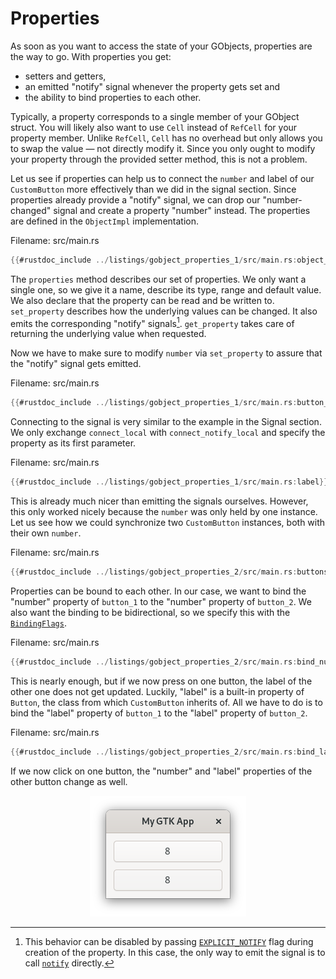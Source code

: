 # Properties

As soon as you want to access the state of your GObjects, properties are the way to go.
With properties you get:
- setters and getters,
- an emitted "notify" signal whenever the property gets set and
- the ability to bind properties to each other.

Typically, a property corresponds to a single member of your GObject struct.
You will likely also want to use `Cell` instead of `RefCell` for your property member.
Unlike `RefCell`, `Cell` has no overhead but only allows you to swap the value — not directly modify it.
Since you only ought to modify your property through the provided setter method, this is not a problem.

Let us see if properties can help us to connect the `number` and label of our `CustomButton` more effectively than we did in the signal section.
Since properties already provide a "notify" signal, we can drop our "number-changed" signal and create a property "number" instead.
The properties are defined in the `ObjectImpl` implementation.

<span class="filename">Filename: src/main.rs</span>

```rust ,no_run
{{#rustdoc_include ../listings/gobject_properties_1/src/main.rs:object_impl}}
```

The `properties` method describes our set of properties.
We only want a single one, so we give it a name, describe its type, range and default value. We also declare that the property can be read and be written to.
`set_property` describes how the underlying values can be changed. It also emits the corresponding "notify" signals[^1]. 
`get_property` takes care of returning the underlying value when requested.

Now we have to make sure to modify `number` via `set_property` to assure that the "notify" signal gets emitted.

<span class="filename">Filename: src/main.rs</span>

```rust ,no_run
{{#rustdoc_include ../listings/gobject_properties_1/src/main.rs:button_impl}}
```

Connecting to the signal is very similar to the example in the Signal section.
We only exchange `connect_local` with `connect_notify_local` and specify the property as its first parameter. 

<span class="filename">Filename: src/main.rs</span>

```rust ,no_run
{{#rustdoc_include ../listings/gobject_properties_1/src/main.rs:label}}
```

This is already much nicer than emitting the signals ourselves.
However, this only worked nicely because the `number` was only held by one instance.
Let us see how we could synchronize two `CustomButton` instances, both with their own `number`.

<span class="filename">Filename: src/main.rs</span>

```rust ,no_run
{{#rustdoc_include ../listings/gobject_properties_2/src/main.rs:buttons}}
```

Properties can be bound to each other.
In our case, we want to bind the "number" property of `button_1` to the "number" property of `button_2`.
We also want the binding to be bidirectional, so we specify this with the [`BindingFlags`](http://gtk-rs.org/docs/glib/struct.BindingFlags.html).

<span class="filename">Filename: src/main.rs</span>

```rust ,no_run
{{#rustdoc_include ../listings/gobject_properties_2/src/main.rs:bind_number}}
```

This is nearly enough, but if we now press on one button, the label of the other one does not get updated.
Luckily, "label" is a built-in property of `Button`, the class from which `CustomButton` inherits of.
All we have to do is to bind the "label" property of `button_1` to the "label" property of `button_2`.

<span class="filename">Filename: src/main.rs</span>

```rust ,no_run
{{#rustdoc_include ../listings/gobject_properties_2/src/main.rs:bind_label}}
```

If we now click on one button, the "number" and "label" properties of the other button change as well.

<div style="text-align:center"><img src="img/gobject_properties.png"/></div>

[^1]: This behavior can be disabled by passing [`EXPLICIT_NOTIFY`](http://gtk-rs.org/docs/glib/struct.ParamFlags.html#associatedconstant.EXPLICIT_NOTIFY) flag during creation of the property. In this case, the only way to emit the signal is to call [`notify`](http://gtk-rs.org/docs/glib/object/trait.ObjectExt.html#tymethod.notify) directly.